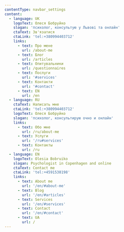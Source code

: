 ```yaml
---
contentType: navbar_settings
content:
  - language: UK
    logoText: Олеся Бобруйко
    slogan: 'психолог, консультую у Львові та онлайн'
    ctaText: Зв'язатися
    ctaLink: 'tel:+380994403712'
    links:
      - text: Про мене
        url: /about-me
      - text: Блог
        url: /articles
      - text: Опитувальники
        url: /questionnaires
      - text: Послуги
        url: '#services'
      - text: Контакти
        url: '#contact'
      - text: EN
        url: /en
  - language: RU
    ctaText: Написать мне
    ctaLink: 'tel:+380994403712'
    logoText: Олеся Бобруйко
    slogan: 'психолог, консультирую очно и онлайн'
    links:
      - text: Обо мне
        url: /ru/about-me
      - text: Услуги
        url: '/ru#services'
      - text: Контакты
        url: /ru
  - language: EN
    logoText: Olesia Bobruiko
    slogan: Psychologist in Copenhagen and online
    ctaText: Contact me
    ctaLink: 'tel:+4591538198'
    links:
      - text: About me
        url: '/en/#about-me'
      - text: Blog
        url: '/en/#articles'
      - text: Services
        url: '/en/#services'
      - text: Contact
        url: '/en/#contact'
      - text: UA
        url: /
---
```

